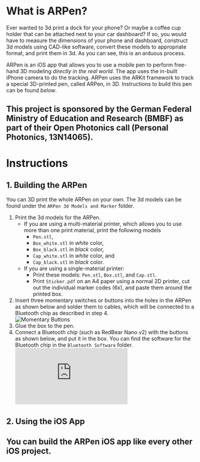 # What is ARPen?

Ever wanted to 3d print a dock for your phone? Or maybe a coffee cup holder that can be attached next to your car dashboard? If so, you would have to measure the dimensions of your phone and dashboard, construct 3d models using CAD-like software, convert these models to appropriate format, and print them in 3d. As you can see, this is an arduous process. 

ARPen is an iOS app that allows you to use a mobile pen to perform free-hand 3D modeling _directly in the real world_. The app uses the in-built iPhone camera to do the tracking. ARPen uses the ARKit framework to track a special 3D-printed pen, called ARPen, in 3D. Instructions to build this pen can be found *below*.  

This project is sponsored by the German Federal Ministry of Education and Research (BMBF) as part of their Open Photonics call (Personal Photonics, 13N14065).
---- 
# Instructions 
## 1. Building the ARPen
You can 3D print the whole ARPen on your own. The 3d models can be found under the `ARPen 3d Models and Marker` folder.  

1. Print the 3d models for the ARPen.
	* If you are using a multi-material printer, which allows you to use more than one print material, print the following models
		* `Pen.stl`,
		* `Box_white.stl` in _white_ color,
		* `Box_black.stl` in _black_ color, 
		* `Cap_white.stl` in _white_ color, and 
		* `Cap_black.stl` in _black_ color. 
	* If you are using a single-material printer:
		* Print these models: `Pen.stl`, `Box.stl`, and `Cap.stl`.
		* Print `Sticker.pdf` on an A4 paper using a normal 2D printer, cut out the individual marker codes (6x), and paste them around the printed box. 
2. Insert three momentary switches or buttons into the holes in the ARPen as shown below and solder them to cables, which will be connected to a Bluetooth chip as described in step 4.    
	![][image-1]
3. Glue the box to the pen. 
4. Connect a Bluetooth chip (such as RedBear Nano v2) with the buttons as shown below, and put it in the box. You can find the software for the Bluetooth chip in the `Bluetooth Software` folder. 
	![][image-2] 

## 2. Using the iOS App
You can build the ARPen iOS app like every other iOS project. 
---- 

[image-1]:	https://github.com/i10/ARPen/blob/master/images/Buttons.JPG "Momentary Buttons "
[image-2]:	https://github.com/i10/ARPen/blob/master/images/Bluetooth-setup.pdf "Bluetooth Setup"